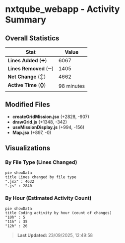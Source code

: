 # nxtqube_webapp - Activity Summary 

## Overall Statistics

| Stat                   | Value                                                             |
| ---------------------- | ----------------------------------------------------------------- |
| **Lines Added** (➕)   | 6067                                          |
| **Lines Removed** (➖) | 1405                                        |
| **Net Change** (↕)    | 4662                |
| **Active Time** (⌚)   | 98 minutes |


## Modified Files
- **createGridMission.jsx** (+2828, -907)
- **drawGrid.js** (+1348, -342)
- **useMissionDisplay.js** (+994, -156)
- **Map.jsx** (+897, -0)

## Visualizations

### By File Type (Lines Changed)

```mermaid
pie showData
title Lines changed by file type
".jsx" : 4632
".js" : 2840
```

### By Hour (Estimated Activity Count)

```mermaid
pie showData
title Coding activity by hour (count of changes)
"10h" : 5
"11h" : 35
"12h" : 26
```


> **Last Updated:** 23/09/2025, 12:49:58